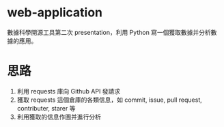 # web-application

數據科學開源工具第二次 presentation，利用 Python 寫一個獲取數據并分析數據的應用。

# 思路

1. 利用 requests 庫向 Github API 發請求
2. 獲取 requests 這個倉庫的各類信息，如 commit, issue, pull request, contributer, starer 等
3. 利用獲取的信息作圖并進行分析